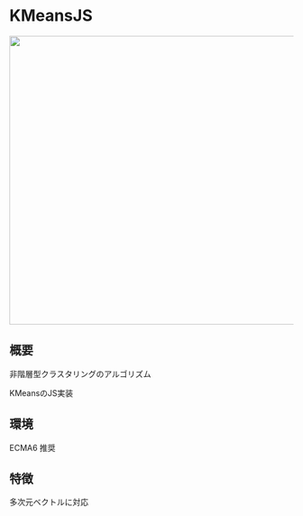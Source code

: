 # KMeansJS
<img src="https://github.com/s-yoshiki/KMeansJS/blob/master/images/kmeans.gif" width="512" height="512">

## 概要
非階層型クラスタリングのアルゴリズム

KMeansのJS実装

## 環境
ECMA6 推奨

## 特徴
多次元ベクトルに対応
